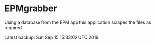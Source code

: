 # EPMgrabber
Using a database from the EPM app this application scrapes the files as required


Latest backup: Sun Sep 15 15:33:02 UTC 2019
